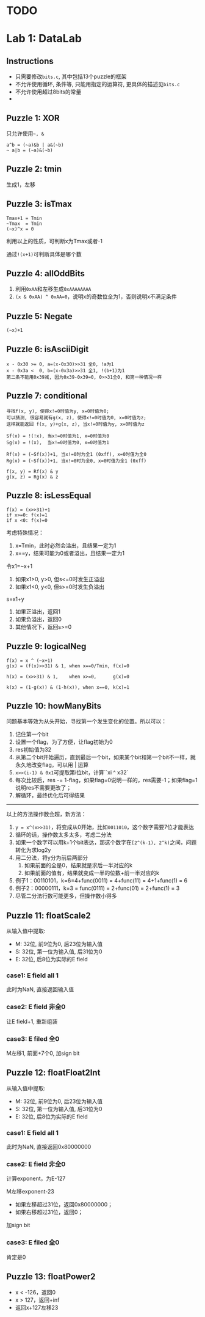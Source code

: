 # TODO



# Lab 1: DataLab

## Instructions

- 只需要修改`bits.c`, 其中包括13个puzzle的框架
- 不允许使用循环, 条件等, 只能用指定的运算符, 更具体的描述见`bits.c`
- 不允许使用超过8bits的常量
- 

## Puzzle 1: XOR

只允许使用`~, &`

```
a^b = (~a)&b | a&(~b)
~ a|b = (~a)&(~b)
```



## Puzzle 2: tmin

生成1，左移

## Puzzle 3: isTmax

```
Tmax+1 = Tmin
~Tmax  = Tmin
(~x)^x = 0
```

利用以上的性质，可判断x为Tmax或者-1

通过`!(x+1)`可判断具体是哪个数

## Puzzle 4: allOddBits

1. 利用`0xAA`和左移生成`0xAAAAAAAA`
2. `(x & 0xAA) ^ 0xAA=0`，说明x的奇数位全为1，否则说明x不满足条件

## Puzzle 5: Negate

`(~x)+1`

## Puzzle 6: isAsciiDigit

```
x - 0x30 >= 0, a=(x-0x30)>>31 全0, !a为1
x - 0x3a <  0, b=(x-0x3a)>>31 全1, !(b+1)为1
第二条不能用0x39减, 因为0x39-0x39=0, 0>>31全0, 和第一种情况一样
```

## Puzzle 7: conditional

```
寻找f(x, y), 使得x!=0时值为y, x=0时值为0; 
可以猜测, 很容易就有g(x, z), 使得x!=0时值为0, x=0时值为z;
这样就能返回 f(x, y)+g(x, z), 当x!=0时值为y, x=0时值为z

Sf(x) = !(!x), 当x!=0时值为1, x=0时值为0
Sg(x) = !(x),  当x!=0时值为0, x=0时值为1

Rf(x) = (~Sf(x))+1, 当x!=0时为全1 (0xff), x=0时值为全0
Rg(x) = (~Sf(x))+1, 当x!=0时为全0, x=0时值为全1 (0xff)

f(x, y) = Rf(x) & y
g(x, z) = Rg(x) & z
```

## Puzzle 8: isLessEqual

```
f(x) = (x>>31)+1
if x>=0: f(x)=1
if x <0: f(x)=0 
```

考虑特殊情况：

1. x=Tmin，此时必然会溢出，且结果一定为1
2. x==y，结果可能为0或者溢出，且结果一定为1

令x1=~x+1

1. 如果x1>0, y>0, 但s<=0时发生正溢出
2. 如果x1<0, y<0, 但s>=0时发生负溢出

s=x1+y

1. 如果正溢出，返回1
2. 如果负溢出，返回0
3. 其他情况下，返回s>=0





## Puzzle 9: logicalNeg

```
f(x) = x ^ (~x+1)
g(x) = (f(x)>>31) & 1, when x==0/Tmin, f(x)=0

h(x) = (x>>31) & 1,    when x>=0,      g(x)=0

k(x) = (1-g(x)) & (1-h(x)), when x==0, k(x)=1
```

## Puzzle 10: howManyBits

问题基本等效为从头开始，寻找第一个发生变化的位置。所以可以：

1. 记住第一个bit
2. 设置一个flag，为了方便，让flag初始为0
3. res初始值为32
4. 从第二个bit开始遍历，直到最后一个bit，如果某个bit和第一个bit不一样，就永久地改变flag，可以用 | 运算
5. `x>>(i-1) & 0x1`可提取第i位bit，计算``xi ^ x32`
6. 每次比较后，res -= 1-flag，如果flag=0说明一样的，res需要-1；如果flag=1说明res不需要更改了；
7. 解循环，最终优化后可得结果

---

以上的方法操作数会超，新方法：

1. `y = x^(x>>31)`，将变成从0开始，比如`0011010`，这个数字需要7位才能表达
2. 循环的话，操作数太多太多，考虑二分法
3. 如果一个数字可以用k+1个bit表达，那这个数字在`[2^(k-1), 2^k)`之间，问题转化为求log2y
4. 用二分法，将y分为前后两部分
   1. 如果前面的全是0，结果就是求后一半对应的k
   2. 如果前面的值有，结果就变成一半的位数+前一半对应的k
5. 例子1：00110101，k=6=4+func(0011) = 4+func(11) = 4+1+func(1) = 6
6. 例子2：00000111，k=3 = func(0111) = 2+func(01) = 2+func(1) = 3
7. 尽管二分法行数可能更多，但操作数小得多

## Puzzle 11: floatScale2

从输入值中提取:

- M: 32位, 前9位为0, 后23位为输入值
- S: 32位, 第一位为输入值, 后31位为0
- E: 32位, 后8位为实际的E field

### case1: E field all 1

此时为NaN, 直接返回输入值

### case2: E field 非全0

让E field+1, 重新组装

### case3: E filed 全0

M左移1, 前面+7个0, 加sign bit

## Puzzle 12: floatFloat2Int

从输入值中提取:

- M: 32位, 前9位为0, 后23位为输入值
- S: 32位, 第一位为输入值, 后31位为0
- E: 32位, 后8位为实际的E field

### case1: E field all 1

此时为NaN, 直接返回0x80000000

### case2: E field 非全0

计算exponent，为E-127

M左移exponent-23

- 如果左移超过31位，返回0x80000000；
- 如果右移超过31位，返回0；

加sign bit



### case3: E filed 全0

肯定是0



## Puzzle 13: floatPower2

- x < -126，返回0
- x > 127，返回+inf
- 返回x+127左移23
